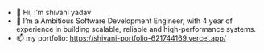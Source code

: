 - 👋 Hi, I’m shivani yadav
- 🌱 I’m a Ambitious Software Development Engineer, with 4 year of experience in building scalable, reliable and high-performance systems.
- 📫 my portfolio: https://shivani-portfolio-621744169.vercel.app/

<!---
shivani16btcs/shivani16btcs is a ✨ special ✨ repository because its `README.md` (this file) appears on your GitHub profile.
You can click the Preview link to take a look at your changes.
--->
